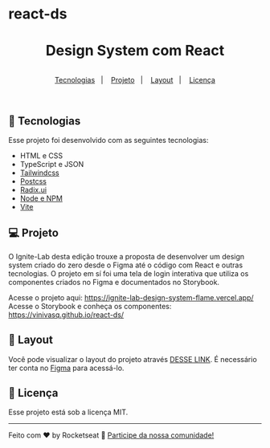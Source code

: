 # react-ds
<h1 align="center">Design System com React</h1>

<p align="center">
  <img alt "projeto" src="https://user-images.githubusercontent.com/89428521/196059905-15e2a87e-3271-4155-9cc9-cfd87b4d92ac.png">
</p>


<p align="center">
  <a href="#-tecnologias">Tecnologias</a>&nbsp;&nbsp;&nbsp;|&nbsp;&nbsp;&nbsp;
  <a href="#-projeto">Projeto</a>&nbsp;&nbsp;&nbsp;|&nbsp;&nbsp;&nbsp;
  <a href="#-layout">Layout</a>&nbsp;&nbsp;&nbsp;|&nbsp;&nbsp;&nbsp;
  <a href="#memo-licença">Licença</a>
</p>

<br>

## 🚀 Tecnologias

Esse projeto foi desenvolvido com as seguintes tecnologias:

- HTML e CSS
- TypeScript e JSON
- [Tailwindcss](https://tailwindcss.com/)
- [Postcss](https://postcss.org/)
- [Radix.ui](https://www.radix-ui.com)
- [Node e NPM](https://nodejs.org)
- [Vite](https://vitejs.dev/)

## 💻 Projeto

O Ignite-Lab desta edição trouxe a proposta de desenvolver um design system criado do zero desde o Figma até o código com React e outras tecnologias. O projeto em sí foi uma tela de login interativa que utiliza os componentes criados no Figma e documentados no Storybook.

Acesse o projeto aqui: https://ignite-lab-design-system-flame.vercel.app/ <br>
Acesse o Storybook e conheça os componentes: https://vinivasq.github.io/react-ds/


## 🔖 Layout

Você pode visualizar o layout do projeto através [DESSE LINK](https://www.figma.com/file/ozTYmP5ol4Yb1CvRYJxo6i/Ignite-Lab---Design-System?node-id=0%3A1). É necessário ter conta no [Figma](https://figma.com) para acessá-lo.

## :memo: Licença

Esse projeto está sob a licença MIT.

---

Feito com ♥ by Rocketseat :wave: [Participe da nossa comunidade!](https://discord.gg/rocketseat)
